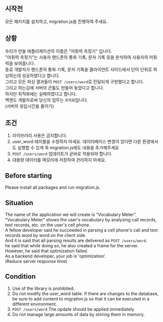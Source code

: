## 시작전

모든 패키지를 설치하고, migration.js을 진행하여 주세요.

## 상황

우리가 만들 애플리케이션의 이름은 "어휘력 측정기" 입니다.  
"어휘력 측정기"는 사용자 핸드폰의 통화 기록, 문자 기록 등을 분석하여 사용자의 어휘력을 보여줍니다.  
동료 개발자가 핸드폰의 통화 기록, 문자 기록을 클라이언트 사이드에서 단어 단위로 파싱하는데 성공하였다고 합니다.  
그리고 모든 파싱 결과들이 `POST /users/word`로 전달되게 구현했다고 합니다.  
그리고 하는김에 서버의 큰틀도 만들어 놓았다고 합니다.  
하지만 최적화에는 실패하였다고 합니다.  
백엔드 개발자로써 당신의 업무는 `최적화`입니다.  
(서버의 응답시간을 줄이기)

## 조건

1. 라이브러리 사용은 금지합니다.
2. user_word 테이블을 수정하지 마세요. 데이터베이스 변경이 있다면 다른 환경에서도 실행할 수 있게 꼭 migration.js에도 내용을 추가해주세요
3. `POST /users/word` 업데이트가 곧바로 적용되야 합니다.
4. 대용량 데이터를 메모리에 저장하여 관리하지 마세요.

## Before starting

Please install all packages and run migration.js.

## Situation

The name of the application we will create is “Vocabulary Meter”.  
"Vocabulary Meter" shows the user's vocabulary by analyzing call records, text records, etc. on the user's cell phone.  
A fellow developer said he succeeded in parsing a cell phone's call and text records word by word on the client side.  
And it is said that all parsing results are delivered as `POST /users/word`.  
he said that while doing so, he also created a frame for the server.  
However, he said that optimization failed.  
As a backend developer, your job is 'optimization'.  
(Reduce server response time)  

## Condition

1. Use of the library is prohibited.
2. Do not modify the user_word table. If there are changes to the database, be sure to add content to migration.js so that it can be executed in a different environment.
3. `POST /users/word` The update should be applied immediately.
4. Do not manage large amounts of data by storing them in memory.
